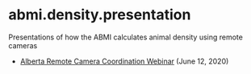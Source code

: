 # abmi.density.presentation
Presentations of how the ABMI calculates animal density using remote cameras

+ [Alberta Remote Camera Coordination Webinar](https://mabecker89.github.io/abmi.density.presentation/ab-bc-cam-working-group.html) (June 12, 2020)
